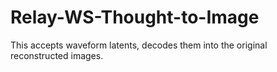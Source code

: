 # Relay-WS-Thought-to-Image

This accepts waveform latents, decodes them into the original reconstructed images.
